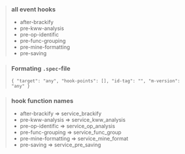 > ### all event hooks
> * after-brackify
> * pre-kww-analysis
> * pre-op-identific
> * pre-func-grouping
> * pre-mine-formatting
> * pre-saving
> 



> ### Formating  `.spec`-file
> `{
  "target": "any",
  "hook-points": [],
  "id-tag": "",
  "m-version": "any"
}`
> 

> ### hook function names
> * after-brackify   => service_brackify
> * pre-kww-analysis => service_kww_analysis
> * pre-op-identific => service_op_analysis
> * pre-func-grouping => service_func_group
> * pre-mine-formatting => service_mine_format
> * pre-saving => service_pre_saving
> 